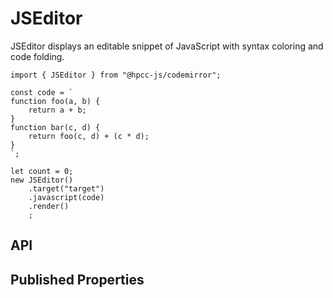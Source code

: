 # JSEditor

<!--meta
{
    "id": 18069,
    "name": "JSEditor",
    "kind": 128,
    "kindString": "Class",
    "flags": {
        "isExported": true
    },
    "sources": [
        {
            "fileName": "JSEditor.ts",
            "line": 3,
            "character": 21
        }
    ],
    "extendedTypes": [
        {
            "type": "reference",
            "name": "Editor",
            "id": 15847
        }
    ],
    "folder": "packages/codemirror"
}
-->

JSEditor displays an editable snippet of JavaScript with syntax coloring and code folding.

```sample-code
import { JSEditor } from "@hpcc-js/codemirror";

const code = `
function foo(a, b) {
    return a + b;
}
function bar(c, d) {
    return foo(c, d) + (c * d);
}
`;

let count = 0;
new JSEditor()
    .target("target")
    .javascript(code)
    .render()
    ;            

```

## API

## Published Properties
```@hpcc-js/codemirror:JSEditor
```
